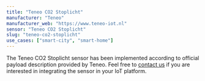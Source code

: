 ```yaml
---
title: "Teneo CO2 Stoplicht"
manufacturer: "Teneo"
manufacturer_web: "https://www.teneo-iot.nl"
sensor: "Teneo CO2 Stoplicht"
slug: "teneo-co2-stoplicht"
use_cases: ["smart-city", "smart-home"]
---
```


The Teneo CO2 Stoplicht sensor has been implemented according to official payload description provided by Teneo. Feel free to [contact us](/contact/) if you are interested in integrating the sensor in your IoT platform.